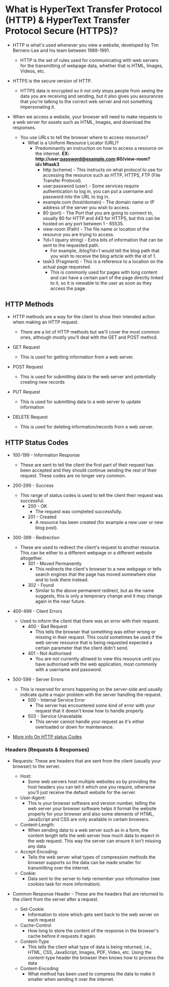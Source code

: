 # What is HyperText Transfer Protocol (HTTP) & HyperText Transfer Protocol Secure (HTTPS)?

- HTTP is what's used whenever you view a website, developed by Tim Berners-Lee and his team between 1989-1991.
  - HTTP is the set of rules used for communicating with web servers for the transmitting of webpage data, whether that is HTML, Images, Videos, etc.

- HTTPS is the secure version of HTTP.
  - HTTPS data is encrypted so it not only stops people from seeing the data you are receiving and sending, but it also gives you assurances that you're talking to the correct web server and not something impersonating it.

- When we access a website, your browser will need to make requests to a web server for assets such as HTML, Images, and download the responses.
  - You use URLs to tell the browser where to access resources?
    - What is a Uniform Resource Locator (URL)?
      - Predominantly an instruction on how to access a resource on the internet.
        **EX: http://user:password@example.com:80/view-room?id=1#task3**
        - http (scheme) - This instructs on what protocol to use for accessing the resource such as HTTP, HTTPS, FTP (File Transfer Protocol).
        - user:password (user) - Some services require authentication to log in, you can put a username and password into the URL to log in.
        - example.com (host/domain) - The domain name or IP address of the server you wish to access.
        - 80 (port) - The Port that you are going to connect to, usually 80 for HTTP and 443 for HTTPS, but this can be hosted on any port between 1 - 65535.
        - view-room (Path) - The file name or location of the resource you are trying to access.
        - ?id=1 (query string) - Extra bits of information that can be sent to the requested path.
          - For example, /blog?id=1 would tell the blog path that you wish to receive the blog article with the id of 1.
        - task3 (Fragment) - This is a reference to a location on the actual page requested.
          - This is commonly used for pages with long content and can have a certain part of the page directly linked to it, so it is viewable to the user as soon as they access the page.

## HTTP Methods

- HTTP methods are a way for the client to show their intended action when making an HTTP request.
  - There are a lot of HTTP methods but we'll cover the most common ones, although mostly you'll deal with the GET and POST method.

- GET Request
  - This is used for getting information from a web server.

- POST Request
  - This is used for submitting data to the web server and potentially creating new records

- PUT Request
  - This is used for submitting data to a web server to update information

- DELETE Request
  - This is used for deleting information/records from a web server.

## HTTP Status Codes

- 100-199 - Information Response
  - These are sent to tell the client the first part of their request has been accepted and they should continue sending the rest of their request. These codes are no longer very common.

- 200-299 - Success
  - This range of status codes is used to tell the client their request was successful.
    - 200 - OK
      - The request was completed successfully.
    - 201 - Created
      - A resource has been created (for example a new user or new blog post).

- 300-399 - Redirection
  - These are used to redirect the client's request to another resource. This can be either to a different webpage or a different website altogether.
    - 301 - Moved Permanently
      - This redirects the client's browser to a new webpage or tells search engines that the page has moved somewhere else and to look there instead.
    - 302 - Found
      - Similar to the above permanent redirect, but as the name suggests, this is only a temporary change and it may change again in the near future.

- 400-499 - Client Errors
  - Used to inform the client that there was an error with their request.
    - 400 - Bad Request
      - This tells the browser that something was either wrong or missing in their request. This could sometimes be used if the web server resource that is being requested expected a certain parameter that the client didn't send.
    - 401 - Not Authorised
      - You are not currently allowed to view this resource until you have authorised with the web application, most commonly with a username and password.

- 500-599 - Server Errors
  - This is reserved for errors happening on the server-side and usually indicate quite a major problem with the server handling the request.
    - 500 - Internal Service Error
      - The server has encountered some kind of error with your request that it doesn't know how to handle properly.
    - 503 - Service Unavailable
      - This server cannot handle your request as it's either overloaded or down for maintenance.

- [More info On HTTP status Codes](<https://developer.mozilla.org/en-US/docs/Web/HTTP/Status>)

### Headers (Requests & Responses)

- Requests: These are headers that are sent from the client (usually your browser) to the server.
  - Host:
    - Some web servers host multiple websites so by providing the host headers you can tell it which one you require, otherwise you'll just receive the default website for the server.
  - User-Agent:
    - This is your browser software and version number, telling the web server your browser software helps it format the website properly for your browser and also some elements of HTML, JavaScript and CSS are only available in certain browsers.
  - Content-Length:
    - When sending data to a web server such as in a form, the content length tells the web server how much data to expect in the web request. This way the server can ensure it isn't missing any data
  - Accept-Encoding:
    - Tells the web server what types of compression methods the browser supports so the data can be made smaller for transmitting over the internet.
  - Cookie:
    - Data sent to the server to help remember your information (see cookies task for more information).

- Common Response Header - These are the headers that are returned to the client from the server after a request.
  - Set-Cookie
    - Information to store which gets sent back to the web server on each request
  - Cache-Control
    - How long to store the content of the response in the browser's cache before it requests it again.
  - Content-Type
    - This tells the client what type of data is being returned, i.e., HTML, CSS, JavaScript, Images, PDF, Video, etc. Using the content-type header the browser then knows how to process the data
  - Content-Encoding
    - What method has been used to compress the data to make it smaller when sending it over the internet.
